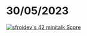 # 30/05/2023
[![sfroidev's 42 minitalk Score](https://badge42.coday.fr/api/v2/clvc5zhsr1978001p4a960jya6/project/3092461)](https://github.com/Coday-meric/badge42)
